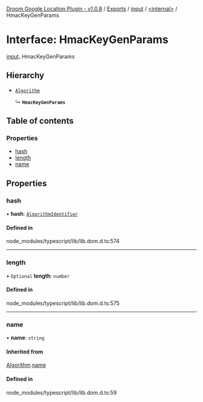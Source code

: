 [Droom Google Location Plugin - v1.0.8](../README.md) / [Exports](../modules.md) / [input](../modules/input.md) / [<internal\>](../modules/input._internal_.md) / HmacKeyGenParams

# Interface: HmacKeyGenParams

[input](../modules/input.md).[<internal>](../modules/input._internal_.md).HmacKeyGenParams

## Hierarchy

- [`Algorithm`](input._internal_.Algorithm.md)

  ↳ **`HmacKeyGenParams`**

## Table of contents

### Properties

- [hash](input._internal_.HmacKeyGenParams.md#hash)
- [length](input._internal_.HmacKeyGenParams.md#length)
- [name](input._internal_.HmacKeyGenParams.md#name)

## Properties

### hash

• **hash**: [`AlgorithmIdentifier`](../modules/input._internal_.md#algorithmidentifier)

#### Defined in

node_modules/typescript/lib/lib.dom.d.ts:574

___

### length

• `Optional` **length**: `number`

#### Defined in

node_modules/typescript/lib/lib.dom.d.ts:575

___

### name

• **name**: `string`

#### Inherited from

[Algorithm](input._internal_.Algorithm.md).[name](input._internal_.Algorithm.md#name)

#### Defined in

node_modules/typescript/lib/lib.dom.d.ts:59
